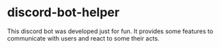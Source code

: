 # discord-bot-helper

This discord bot was developed just for fun. It provides some features to communicate with users and react to some their acts.
